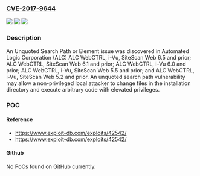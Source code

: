 ### [CVE-2017-9644](https://cve.mitre.org/cgi-bin/cvename.cgi?name=CVE-2017-9644)
![](https://img.shields.io/static/v1?label=Product&message=Automated%20Logic%20Corporation%20WebCTRL%2C%20i-VU%2C%20SiteScan&color=blue)
![](https://img.shields.io/static/v1?label=Version&message=n%2Fa&color=blue)
![](https://img.shields.io/static/v1?label=Vulnerability&message=CWE-428&color=brighgreen)

### Description

An Unquoted Search Path or Element issue was discovered in Automated Logic Corporation (ALC) ALC WebCTRL, i-Vu, SiteScan Web 6.5 and prior; ALC WebCTRL, SiteScan Web 6.1 and prior; ALC WebCTRL, i-Vu 6.0 and prior; ALC WebCTRL, i-Vu, SiteScan Web 5.5 and prior; and ALC WebCTRL, i-Vu, SiteScan Web 5.2 and prior. An unquoted search path vulnerability may allow a non-privileged local attacker to change files in the installation directory and execute arbitrary code with elevated privileges.

### POC

#### Reference
- https://www.exploit-db.com/exploits/42542/
- https://www.exploit-db.com/exploits/42542/

#### Github
No PoCs found on GitHub currently.

